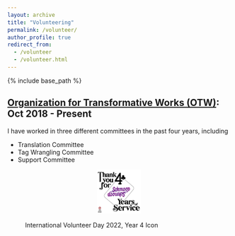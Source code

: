 ```yaml
---
layout: archive
title: "Volunteering"
permalink: /volunteer/
author_profile: true
redirect_from:
  - /volunteer
  - /volunteer.html
---
```


{% include base_path %}

[Organization for Transformative Works (OTW)](https://www.transformativeworks.org/): Oct 2018 - Present
------

I have worked in three different committees in the past four years, including
* Translation Committee
* Tag Wrangling Committee
* Support Committee

<figure class="image">
<p align="center">
<img src="/images/2022%20IVD%20-%204%20Years.png" width="100">
<figcaption> International Volunteer Day 2022, Year 4 Icon </figcaption>
</p>
</figure>
